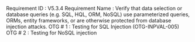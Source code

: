 Requirement ID : V5.3.4
Requirement Name : Verify that data selection or database queries (e.g. SQL, HQL, ORM, NoSQL) use parameterized queries, ORMs, entity frameworks, or are otherwise protected from database injection attacks. 
OTG # 1 : Testing for SQL Injection (OTG-INPVAL-005)
OTG # 2 : Testing for NoSQL injection

